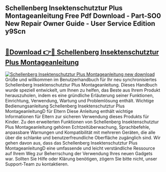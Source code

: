 ## Schellenberg Insektenschutztur Plus Montageanleitung Free Pdf Download - Part-SO0 New Repair Owner Guide - User Service Edition y9Scn

# <h2><a href="http://df791m.blite.top/?on=Schellenberg+Insektenschutztur+Plus+Montageanleitung">🔗Download 👉🔴 Schellenberg Insektenschutztur Plus Montageanleitung</a></h2>

[![Schellenberg Insektenschutztur Plus Montageanleitung new download](https://i.imgur.com/lujVjoI.png)](http://df791m.blite.top/?on=Schellenberg+Insektenschutztur+Plus+Montageanleitung)
Grüße und willkommen im Benutzerhandbuch für Ihr neu synchronisiertes Schellenberg Insektenschutztur Plus Montageanleitung. Dieses Handbuch wurde speziell entwickelt, um Ihnen zu helfen, das Beste aus Ihrem Produkt herauszuholen, indem es eine gründliche Erläuterung seiner Funktionen, Einrichtung, Verwendung, Wartung und Problemlösung enthält. Wichtige Bedienungsanleitung Schellenberg Insektenschutztur Plus MontageanleitungD für Eltern Diese Anleitung enthält wichtige Informationen für Eltern zur sicheren Verwendung dieses Produkts für Kinder. Zu den erweiterten Funktionen von Schellenberg Insektenschutztur Plus Montageanleitung gehören Echtzeitüberwachung, Sprachbefehle, anpassbare Warnungen und Kompatibilität mit mehreren Geräten, die alle über die schlanke und benutzerfreundliche Oberfläche zugänglich sind. Wir gehen davon aus, dass das Schellenberg Insektenschutztur Plus MontageanleitungD eine umfassende und leicht verständliche Ressource auf Ihrem Weg zur Beherrschung der Verwendung Ihres neuen Gadgets war. Sollten Sie Hilfe oder Klärung benötigen, zögern Sie bitte nicht, unser Support-Team zu kontaktieren.
